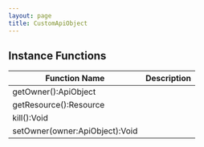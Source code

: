 ```yaml
---
layout: page
title: CustomApiObject
---
```


## Instance Functions

| Function Name | Description |
| --------------- | ------------- |
| getOwner():ApiObject |  |
| getResource():Resource |  |
| kill():Void |  |
| setOwner(owner:ApiObject):Void |  |


